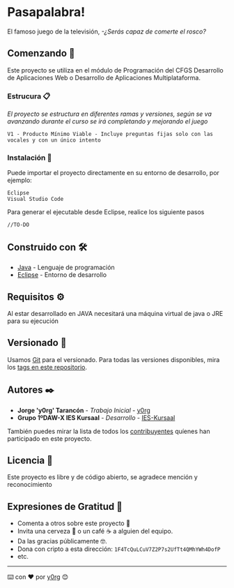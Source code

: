 # Pasapalabra!

El famoso juego de la televisión, _-¿Serás capaz de comerte el rosco?_

## Comenzando 🚀

Este proyecto se utiliza en el módulo de Programación del CFGS Desarrollo de Aplicaciones Web o Desarrollo de Aplicaciones Multiplataforma.


### Estrucura 📋

_El proyecto se estructura en diferentes ramas y versiones, según se va avanzando durante el curso se irá completando y mejorando el juego_

```
V1 - Producto Mínimo Viable - Incluye preguntas fijas solo con las vocales y con un único intento
```

### Instalación 🔧

Puede importar el proyecto directamente en su entorno de desarrollo, por ejemplo:

```
Eclipse
Visual Studio Code
```

Para generar el ejecutable desde Eclipse, realice los siguiente pasos

```
//TO-DO
```

## Construido con 🛠️

* [Java](https://docs.oracle.com/en/java/javase/22/) - Lenguaje de programación
* [Eclipse](https://www.eclipse.org/downloads/) - Entorno de desarrollo

## Requisitos ⚙️

Al estar desarrollado en JAVA necesitará una máquina virtual de java o JRE para su ejecución


## Versionado 📌

Usamos [Git](https://git-scm.com/) para el versionado. Para todas las versiones disponibles, mira los [tags en este repositorio](https://github.com/y0rg/pasapalabra).

## Autores ✒️

* **Jorge 'y0rg' Tarancón** - *Trabajo Inicial* - [y0rg](https://github.com/y0rg)
* **Grupo 1ºDAW-X IES Kursaal** - *Desarrollo* - [IES-Kursaal](#ies-kursaal)

También puedes mirar la lista de todos los [contribuyentes](https://github.com/y0rg/pasapalabra/contributors) quíenes han participado en este proyecto. 

## Licencia 📄

Este proyecto es libre y  de código abierto, se agradece mención y reconocimiento

## Expresiones de Gratitud 🎁

* Comenta a otros sobre este proyecto 📢
* Invita una cerveza 🍺 o un café ☕ a alguien del equipo. 
* Da las gracias públicamente 🤓.
* Dona con cripto a esta dirección: `1F4TcQuLCuV7Z2P7s2UfTt4QMhYWh4DofP`
* etc.



---
⌨️ con ❤️ por [y0rg](https://github.com/y0rg) 😊
